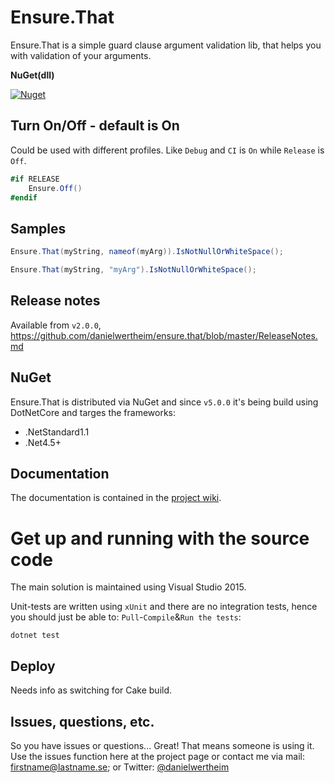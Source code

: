 # Ensure.That
Ensure.That is a simple guard clause argument validation lib, that helps you with validation of your arguments.

**NuGet(dll)**

[![Nuget](https://img.shields.io/nuget/v/ensure.that.svg)](https://www.nuget.org/packages/ensure.that/)

## Turn On/Off - default is On
Could be used with different profiles. Like `Debug` and `CI` is `On` while `Release` is `Off`.

```csharp
#if RELEASE
    Ensure.Off()
#endif
```

## Samples
```csharp
Ensure.That(myString, nameof(myArg)).IsNotNullOrWhiteSpace();

Ensure.That(myString, "myArg").IsNotNullOrWhiteSpace();
```

## Release notes
Available from `v2.0.0`, https://github.com/danielwertheim/ensure.that/blob/master/ReleaseNotes.md

## NuGet
Ensure.That is distributed via NuGet and since `v5.0.0` it's being build using DotNetCore and targes the frameworks:

* .NetStandard1.1
* .Net4.5+

## Documentation
The documentation is contained in the [project wiki](https://github.com/danielwertheim/ensure.that/wiki).

# Get up and running with the source code #
The main solution is maintained using Visual Studio 2015.

Unit-tests are written using `xUnit` and there are no integration tests, hence you should just be able to: `Pull`-`Compile`&`Run the tests`:

```
dotnet test
```

## Deploy
Needs info as switching for Cake build.

## Issues, questions, etc.
So you have issues or questions... Great! That means someone is using it. Use the issues function here at the project page or contact me via mail: firstname@lastname.se; or Twitter: [@danielwertheim](https://twitter.com/danielwertheim)